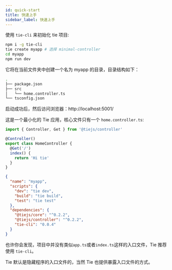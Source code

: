 ```yaml
---
id: quick-start
title: 快速上手
sidebar_label: 快速上手
---
```


使用 `tie-cli` 来初始化 tie 项目:

```bash
npm i -g tie-cli
tie create myapp # 选择 minimal-controller
cd myapp
npm run dev
```

它将在当前文件夹中创建一个名为 myapp 的目录，目录结构如下：

```bash
.
├── package.json
├── src
│   └── home.controller.ts
└── tsconfig.json
```

启动成功后，然后访问浏览器：http://localhost:5001/

这是一个最小化的 Tie 应用，核心文件只有一个 `home.controller.ts`:

<!--DOCUSAURUS_CODE_TABS-->
<!--home.controller.ts-->

```js
import { Controller, Get } from '@tiejs/controller'

@Controller()
export class HomeController {
  @Get('/')
  index() {
    return 'Hi tie'
  }
}
```

<!--package.json-->

```json
{
  "name": "myapp",
  "scripts": {
    "dev": "tie dev",
    "build": "tie build",
    "test": "tie test"
  },
  "dependencies": {
    "@tiejs/core": "^0.2.2",
    "@tiejs/controller": "^0.2.2",
    "tie-cli": "0.0.4"
  }
}
```

<!--END_DOCUSAURUS_CODE_TABS-->

也许你会发现，项目中并没有类似`app.ts`或者`index.ts`这样的入口文件，Tie 推荐使用 `tie-cli`。

Tie 默认是隐藏程序的入口文件的，当然 Tie 也提供暴露入口文件的方式。
